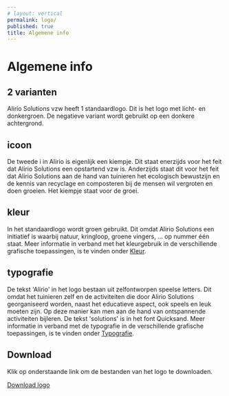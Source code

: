 ```yaml
---
# layout: vertical
permalink: logo/
published: true
title: Algemene info
---
```


# Algemene info

## 2 varianten

Alirio Solutions vzw heeft 1 standaardlogo. Dit is het logo met licht- en donkergroen. De negatieve variant wordt gebruikt op een donkere achtergrond.

## icoon

De tweede i in Alirio is eigenlijk een kiempje. Dit staat enerzijds voor het feit dat Alirio Solutions een opstartend vzw is. Anderzijds staat dit voor het feit dat Alirio Solutions aan de hand van tuinieren het ecologisch bewustzijn en de kennis van recyclage en composteren bij de mensen wil vergroten en doen groeien. Het kiempje staat voor de groei.

## kleur

In het standaardlogo wordt groen gebruikt. Dit omdat Alirio Solutions een initiatief is waarbij natuur, kringloop, groene vingers, ... op nummer één staat. Meer informatie in verband met het kleurgebruik in de verschillende grafische toepassingen, is te vinden onder [Kleur](../kleur/index.html).

## typografie

De tekst 'Alirio' in het logo bestaan uit zelfontworpen speelse letters. Dit omdat het tuinieren zelf en de activiteiten die door Alirio Solutions georganiseerd worden, naast het educatieve aspect, ook speels en leuk moeten zijn. Op deze manier kan men aan de hand van ontspannende activiteiten bijleren.
De tekst 'solutions' is in het font Quicksand. Meer informatie in verband met de typografie in de verschillende grafische toepassingen, is te vinden onder [Typografie](../typografie/index.html).

## Download

Klik op onderstaande link om de bestanden van het logo te downloaden.

<a href="https://studentarteveldehsbe-my.sharepoint.com/:u:/g/personal/barbcour_student_arteveldehs_be/EVkfiu5k_B1MkgRUmV-ZmeEBDJxEvz8g6d8zhJbDsxKWPw?e=RPL7qY">Download logo</a>

